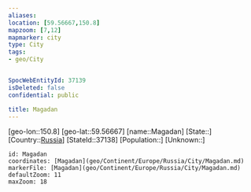 ```yaml
---
aliases: 
location: [59.56667,150.8]
mapzoom: [7,12] 
mapmarker: city 
type: City
tags:
- geo/City


SpocWebEntityId: 37139
isDeleted: false
confidential: public

title: Magadan
---
```

[geo-lon::150.8]
[geo-lat::59.56667]
[name::Magadan]
[State::]
[Country::[Russia](geo/Continent/Europe/Russia.md)]
[StateId::37138]
[Population::]
[Unknown::]


```leaflet
id: Magadan
coordinates: [Magadan](geo/Continent/Europe/Russia/City/Magadan.md)
markerFile: [Magadan](geo/Continent/Europe/Russia/City/Magadan.md)
defaultZoom: 11 
maxZoom: 18
```


